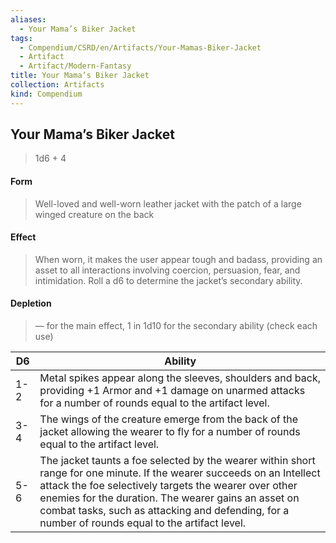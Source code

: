 ```yaml
---
aliases:
  - Your Mama’s Biker Jacket
tags:
  - Compendium/CSRD/en/Artifacts/Your-Mamas-Biker-Jacket
  - Artifact
  - Artifact/Modern-Fantasy
title: Your Mama’s Biker Jacket
collection: Artifacts
kind: Compendium
---
```

## Your Mama’s Biker Jacket

>1d6 + 4
#### Form
>Well-loved and well-worn leather jacket with the patch of a large winged creature on the back 
#### Effect
>When worn, it makes the user appear tough and badass, providing an asset to all interactions involving coercion, persuasion, fear, and intimidation. Roll a d6 to determine the jacket’s secondary ability.


#### Depletion 
>— for the main effect, 1 in 1d10 for the secondary ability (check each use)

| D6  | Ability                                                                                                                                                                                                                                                                                                                                   |
|-----|-------------------------------------------------------------------------------------------------------------------------------------------------------------------------------------------------------------------------------------------------------------------------------------------------------------------------------------------|
| 1-2 | Metal spikes appear along the sleeves, shoulders and back, providing +1 Armor and +1 damage on unarmed attacks for a number of rounds equal to the artifact level.                                                                                                                                                                          |
| 3-4 | The wings of the creature emerge from the back of the jacket allowing the wearer to fly for a number of rounds equal to the artifact level.                                                                                                                                                                                               |
| 5-6 | The jacket taunts a foe selected by the wearer within short range for one minute. If the wearer succeeds on an Intellect attack the foe selectively targets the wearer over other enemies for the duration. The wearer gains an asset on combat tasks, such as attacking and defending, for a number of rounds equal to the artifact level. |
